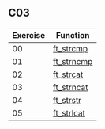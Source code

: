 ## C03

| Exercise | Function |
|---|---|
| 00 | [ft_strcmp](00_ft_strcmp) |
| 01 | [ft_strncmp](01_ft_strncmp) |
| 02 | [ft_strcat](02_ft_strcat) |
| 03 | [ft_strncat](03_ft_strncat) |
| 04 | [ft_strstr](04_ft_strstr) |
| 05 | [ft_strlcat](05_ft_strlcat) |
